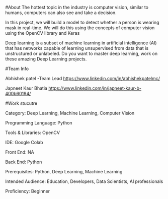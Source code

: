 #About
The hottest topic in the industry is computer vision, similar to humans, computers can also see and take a decision.

In this project, we will build a model to detect whether a person is wearing mask in real-time. We will do this using the concepts of computer vision using the OpenCV library and Keras

Deep learning is a subset of machine learning in artificial intelligence (AI) that has networks capable of learning unsupervised from data that is unstructured or unlabeled. Do you want to master deep learning, work on these amazing Deep Learning projects.

#Team Info 

Abhishek patel -Team Lead
https://www.linkedin.com/in/abhishekpatelmc/

Japneet Kaur Bhatia 
https://www.linkedin.com/in/japneet-kaur-b-400b60194/

#Work stucutre 

Category: Deep Learning, Machine Learning, Computer Vision

Programming Language: Python

Tools & Libraries: OpenCV

IDE: Google Colab

Front End: NA

Back End: Python

Prerequisites: Python, Deep Learning, Machine Learning

Intended Audience: Education, Developers, Data Scientists, AI professionals

Proficiency: Beginner

